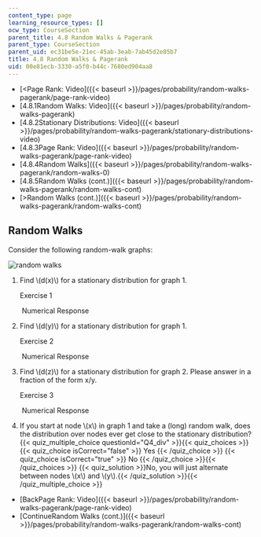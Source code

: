 ```yaml
---
content_type: page
learning_resource_types: []
ocw_type: CourseSection
parent_title: 4.8 Random Walks & Pagerank
parent_type: CourseSection
parent_uid: ec31be5e-21ec-45ab-3eab-7ab45d2e85b7
title: 4.8 Random Walks & Pagerank
uid: 00e81ecb-3330-a5f0-b44c-7680ed904aa8
---
```


*   [\<Page Rank: Video]({{< baseurl >}}/pages/probability/random-walks-pagerank/page-rank-video)
*   [4.8.1Random Walks: Video]({{< baseurl >}}/pages/probability/random-walks-pagerank)
*   [4.8.2Stationary Distributions: Video]({{< baseurl >}}/pages/probability/random-walks-pagerank/stationary-distributions-video)
*   [4.8.3Page Rank: Video]({{< baseurl >}}/pages/probability/random-walks-pagerank/page-rank-video)
*   [4.8.4Random Walks]({{< baseurl >}}/pages/probability/random-walks-pagerank/random-walks-0)
*   [4.8.5Random Walks (cont.)]({{< baseurl >}}/pages/probability/random-walks-pagerank/random-walks-cont)
*   [\>Random Walks (cont.)]({{< baseurl >}}/pages/probability/random-walks-pagerank/random-walks-cont)

Random Walks
------------

Consider the following random-walk graphs:

![random walks](/courses/electrical-engineering-and-computer-science/6-042j-mathematics-for-computer-science-spring-2015/probability/random-walks-pagerank/random-walks-0/random_walk.jpg)

1.  Find \\(d(x)\\) for a stationary distribution for graph 1.
    
    Exercise 1
    
    &nbsp;Numerical Response&nbsp;
    
2.  Find \\(d(y)\\) for a stationary distribution for graph 1.
    
    Exercise 2
    
    &nbsp;Numerical Response&nbsp;
    
3.  Find \\(d(z)\\) for a stationary distribution for graph 2. Please answer in a fraction of the form x/y.
    
    Exercise 3
    
    &nbsp;Numerical Response&nbsp;
    
4.  If you start at node \\(x\\) in graph 1 and take a (long) random walk, does the distribution over nodes ever get close to the stationary distribution?{{< quiz_multiple_choice questionId="Q4_div" >}}{{< quiz_choices >}}{{< quiz_choice isCorrect="false" >}}&nbsp;Yes&nbsp;{{< /quiz_choice >}}
    {{< quiz_choice isCorrect="true" >}}&nbsp;No&nbsp;{{< /quiz_choice >}}{{< /quiz_choices >}}
    {{< quiz_solution >}}No, you will just alternate between nodes \\(x\\) and \\(y\\).{{< /quiz_solution >}}{{< /quiz_multiple_choice >}}

*   [BackPage Rank: Video]({{< baseurl >}}/pages/probability/random-walks-pagerank/page-rank-video)
*   [ContinueRandom Walks (cont.)]({{< baseurl >}}/pages/probability/random-walks-pagerank/random-walks-cont)